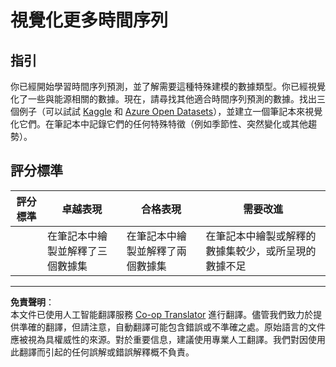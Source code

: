 <!--
CO_OP_TRANSLATOR_METADATA:
{
  "original_hash": "d1781b0b92568ea1d119d0a198b576b4",
  "translation_date": "2025-09-03T16:56:43+00:00",
  "source_file": "7-TimeSeries/1-Introduction/assignment.md",
  "language_code": "hk"
}
-->
# 視覺化更多時間序列

## 指引

你已經開始學習時間序列預測，並了解需要這種特殊建模的數據類型。你已經視覺化了一些與能源相關的數據。現在，請尋找其他適合時間序列預測的數據。找出三個例子（可以試試 [Kaggle](https://kaggle.com) 和 [Azure Open Datasets](https://azure.microsoft.com/en-us/services/open-datasets/catalog/?WT.mc_id=academic-77952-leestott)），並建立一個筆記本來視覺化它們。在筆記本中記錄它們的任何特殊特徵（例如季節性、突然變化或其他趨勢）。

## 評分標準

| 評分標準 | 卓越表現                                              | 合格表現                                             | 需要改進                                                                         |
| -------- | ------------------------------------------------------ | ---------------------------------------------------- | ----------------------------------------------------------------------------------------- |
|          | 在筆記本中繪製並解釋了三個數據集                     | 在筆記本中繪製並解釋了兩個數據集                     | 在筆記本中繪製或解釋的數據集較少，或所呈現的數據不足                                   |

---

**免責聲明**：  
本文件已使用人工智能翻譯服務 [Co-op Translator](https://github.com/Azure/co-op-translator) 進行翻譯。儘管我們致力於提供準確的翻譯，但請注意，自動翻譯可能包含錯誤或不準確之處。原始語言的文件應被視為具權威性的來源。對於重要信息，建議使用專業人工翻譯。我們對因使用此翻譯而引起的任何誤解或錯誤解釋概不負責。
